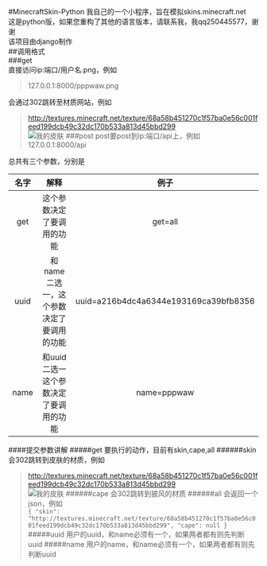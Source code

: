 #MinecraftSkin-Python
我自己的一个小程序，旨在模拟skins.minecraft.net  
这是python版，如果您重构了其他的语言版本，请联系我，我qq250445577，谢谢  
该项目由django制作  
##调用格式  
###get  
直接访问ip:端口/用户名.png，例如
>127.0.0.1:8000/pppwaw.png

会通过302跳转至材质网站，例如
>http://textures.minecraft.net/texture/68a58b451270c1f57ba0e56c001feed199dcb49c32dc170b533a813d45bbd299  
![我的皮肤](http://textures.minecraft.net/texture/68a58b451270c1f57ba0e56c001feed199dcb49c32dc170b533a813d45bbd299)
###post
post要post到ip:端口/api上，例如
>127.0.0.1:8000/api

总共有三个参数，分别是

名字|解释|例子
:-:|:-:|:-:
get|这个参数决定了要调用的功能|get=all
uuid|和name二选一，这个参数决定了要调用的功能|uuid=a216b4dc4a6344e193169ca39bfb8356
name|和uuid二选一这个参数决定了要调用的功能|name=pppwaw  
####提交参数讲解
#####get
要执行的动作，目前有skin,cape,all
######skin
会302跳转到皮肤的材质，例如
>http://textures.minecraft.net/texture/68a58b451270c1f57ba0e56c001feed199dcb49c32dc170b533a813d45bbd299  
![我的皮肤](http://textures.minecraft.net/texture/68a58b451270c1f57ba0e56c001feed199dcb49c32dc170b533a813d45bbd299)
######cape
会302跳转到披风的材质
######all
会返回一个json，例如  
`{
  "skin": "http://textures.minecraft.net/texture/68a58b451270c1f57ba0e56c001feed199dcb49c32dc170b533a813d45bbd299",
  "cape": null
}`
#####uuid
用户的uuid，和name必须有一个，如果两者都有则先判断uuid
#####name
用户的name，和name必须有一个，如果两者都有则先判断uuid